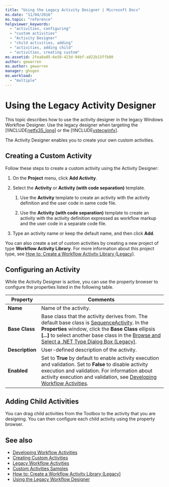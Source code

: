 ```yaml
---
title: "Using the Legacy Activity Designer | Microsoft Docs"
ms.date: "11/04/2016"
ms.topic: "reference"
helpviewer_keywords: 
  - "activities, configuring"
  - "custom activities"
  - "Activity Designer"
  - "child activities, adding"
  - "activities, adding child"
  - "activities, creating custom"
ms.assetid: 2fea8a05-6e58-423d-94bf-a822b15ffb80
author: gewarren
ms.author: gewarren
manager: ghogen
ms.workload: 
  - "multiple"
---
```

# Using the Legacy Activity Designer
This topic describes how to use the activity designer in the legacy Windows Workflow Designer. Use the legacy designer when targeting the [!INCLUDE[netfx35_long](../workflow-designer/includes/netfx35_long_md.md)] or the [!INCLUDE[vstecwinfx](../workflow-designer/includes/vstecwinfx_md.md)].

 The Activity Designer enables you to create your own custom activities.

## Creating a Custom Activity
 Follow these steps to create a custom activity using the Activity Designer:

1.  On the **Project** menu, click **Add Activity**.

2.  Select the **Activity** or **Activity (with code separation)** template.

    1.  Use the **Activity** template to create an activity with the activity definition and the user code in same code file.

    2.  Use the **Activity (with code separation)** template to create an activity with the activity definition expressed as workflow markup and the user code in a separate code file.

3.  Type an activity name or keep the default name, and then click **Add**.

 You can also create a set of custom activities by creating a new project of type **Workflow Activity Library**. For more information about this project type, see [How to: Create a Workflow Activity Library (Legacy)](../workflow-designer/how-to-create-a-workflow-activity-library-legacy.md).

## Configuring an Activity
 While the Activity Designer is active, you can use the property browser to configure the properties listed in the following table.

|Property|Comments|
|--------------|--------------|
|**Name**|Name of the activity.|
|**Base Class**|Base class that the activity derives from. The default base class is [SequenceActivity](http://go.microsoft.com/fwlink?LinkID=65020). In the **Properties** window, click the **Base Class** ellipsis **[...]** to select another base class in the [Browse and Select a .NET Type Dialog Box (Legacy)](../workflow-designer/browse-and-select-a-dotnet-type-dialog-box-legacy.md).|
|**Description**|User-defined description of the activity.|
|**Enabled**|Set to **True** by default to enable activity execution and validation. Set to **False** to disable activity execution and validation. For information about activity execution and validation, see [Developing Workflow Activities](http://go.microsoft.com/fwlink?LinkID=65024).|

## Adding Child Activities
 You can drag child activities from the Toolbox to the activity that you are designing. You can then configure each child activity using the property browser.

## See also

- [Developing Workflow Activities](http://go.microsoft.com/fwlink?LinkID=65024)
- [Creating Custom Activities](http://go.microsoft.com/fwlink?LinkID=65021)
- [Legacy Workflow Activities](../workflow-designer/legacy-workflow-activities.md)
- [Custom Activities Samples](http://go.microsoft.com/fwlink?LinkID=65022)
- [How to: Create a Workflow Activity Library (Legacy)](../workflow-designer/how-to-create-a-workflow-activity-library-legacy.md)
- [Using the Legacy Workflow Designer](../workflow-designer/using-the-legacy-workflow-designer.md)